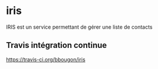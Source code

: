 # iris

IRIS est un service permettant de gérer une liste de contacts


## Travis intégration continue ##
https://travis-ci.org/bbougon/iris
